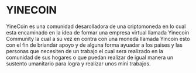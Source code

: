 # YINECOIN
YineCoin es una comunidad  desarolladora de una criptomoneda en lo cual esta encaminado en la idea de formar una empresa virtual llamada Yinecoin Community la cual a su vez en contra con una moneda llamada Yincoin esto con el fin de briandar apoyo y de alguna forma ayuadar a los paises y las personas que necesiten de un trabajo el cual sera realizado en la comunidad de sus hogares o que puedan realizar de igual manera un sustento umanitario para logra y realizar unos mini trabajos. 

